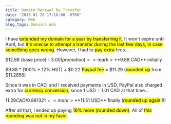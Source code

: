 ```yaml
---
title: Domain Renewal by Transfer
date: "2013-01-28 17:18:00 -0700"
category: Web
blog_tags: Domains Web
---
```

I have <mark>extended my domain for a year by transferring it</mark>. It won't expire until April, but <mark>it's unwise to attempt a transfer during the last few days, in case something goes wrong</mark>. However, I had to <mark>pay extra</mark> fees...

$12.88 (base price) - $3.00 (promotion) = <mark>**$9.88 CAD** initially</mark>

$9.88 * (100% + 12% HST) + $0.22 <mark>Paypal fee</mark> = $11.29 (<mark>rounded up</mark> from $11.2856)

Since it was in CAD, and I received payments in USD, PayPal also charged extra for <mark>currency conversion</mark>, since 1 USD = 1.01 CAD at that time...

$11.29 CAD / 0.981321 = <mark>**$11.51 USD** finally</mark> (<mark>rounded up again</mark>!!!)

After all that, I ended up paying <mark>16% more (rounded down)</mark>. All of <mark>this rounding was not in my favor</mark>.
